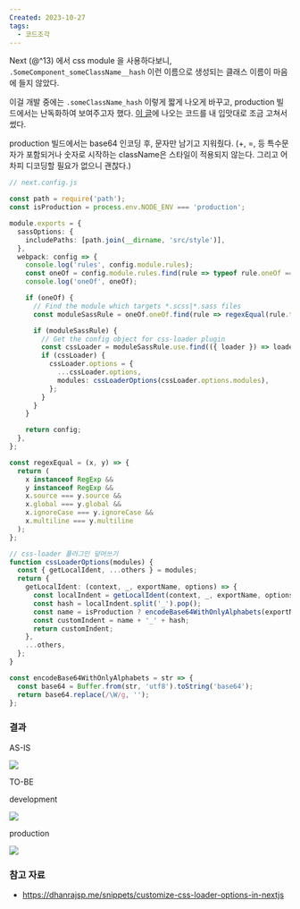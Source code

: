 ```yaml
---
Created: 2023-10-27
tags:
  - 코드조각
---
```

Next (@^13) 에서 css module 을 사용하다보니, `.SomeComponent_someClassName__hash` 이런 이름으로 생성되는 클래스 이름이 마음에 들지 않았다.

이걸 개발 중에는 `.someClassName_hash` 이렇게 짧게 나오게 바꾸고, production 빌드에서는 난독화하여 보여주고자 했다. [이 글](https://dhanrajsp.me/snippets/customize-css-loader-options-in-nextjs)에 나오는 코드를 내 입맛대로 조금 고쳐서 썼다.

production 빌드에서는 base64 인코딩 후, 문자만 남기고 지워줬다. (+, =, 등 특수문자가 포함되거나 숫자로 시작하는 className은 스타일이 적용되지 않는다. 그리고 어차피 디코딩할 필요가 없으니 괜찮다.)

```ts
// next.config.js

const path = require('path');
const isProduction = process.env.NODE_ENV === 'production';

module.exports = {
  sassOptions: {
    includePaths: [path.join(__dirname, 'src/style')],
  },
  webpack: config => {
    console.log('rules', config.module.rules);
    const oneOf = config.module.rules.find(rule => typeof rule.oneOf === 'object');
    console.log('oneOf', oneOf);

    if (oneOf) {
      // Find the module which targets *.scss|*.sass files
      const moduleSassRule = oneOf.oneOf.find(rule => regexEqual(rule.test, /\.module\.(scss|sass)$/));

      if (moduleSassRule) {
        // Get the config object for css-loader plugin
        const cssLoader = moduleSassRule.use.find(({ loader }) => loader.includes('/css-loader/'));
        if (cssLoader) {
          cssLoader.options = {
            ...cssLoader.options,
            modules: cssLoaderOptions(cssLoader.options.modules),
          };
        }
      }
    }

    return config;
  },
};

const regexEqual = (x, y) => {
  return (
    x instanceof RegExp &&
    y instanceof RegExp &&
    x.source === y.source &&
    x.global === y.global &&
    x.ignoreCase === y.ignoreCase &&
    x.multiline === y.multiline
  );
};

// css-loader 플러그인 덮어쓰기
function cssLoaderOptions(modules) {
  const { getLocalIdent, ...others } = modules;
  return {
    getLocalIdent: (context, _, exportName, options) => {
      const localIndent = getLocalIdent(context, _, exportName, options);
      const hash = localIndent.split('_').pop();
      const name = isProduction ? encodeBase64WithOnlyAlphabets(exportName) : exportName;
      const customIndent = name + '_' + hash;
      return customIndent;
    },
    ...others,
  };
}

const encodeBase64WithOnlyAlphabets = str => {
  const base64 = Buffer.from(str, 'utf8').toString('base64');
  return base64.replace(/\W/g, '');
};
```

### 결과

AS-IS

![](https://velog.velcdn.com/images/johnyworld/post/fc2364be-ad66-457b-9656-5e4eb1f76a44/image.png)

TO-BE

development

![](https://velog.velcdn.com/images/johnyworld/post/2a23cb1f-18b1-4938-97fd-9c136090e5e0/image.png)

production

![](https://velog.velcdn.com/images/johnyworld/post/cc2eafc8-8dd2-449a-a829-e0796db51890/image.png)


### 참고 자료

- https://dhanrajsp.me/snippets/customize-css-loader-options-in-nextjs